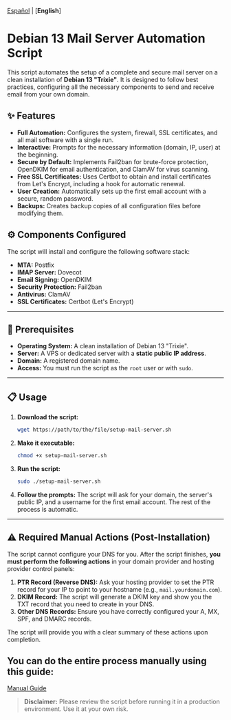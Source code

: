 [Español](README.es.md) | [**English**]

# Debian 13 Mail Server Automation Script

This script automates the setup of a complete and secure mail server on a clean installation of **Debian 13 "Trixie"**. It is designed to follow best practices, configuring all the necessary components to send and receive email from your own domain.

## ✨ Features

- **Full Automation:** Configures the system, firewall, SSL certificates, and all mail software with a single run.
- **Interactive:** Prompts for the necessary information (domain, IP, user) at the beginning.
- **Secure by Default:** Implements Fail2ban for brute-force protection, OpenDKIM for email authentication, and ClamAV for virus scanning.
- **Free SSL Certificates:** Uses Certbot to obtain and install certificates from Let's Encrypt, including a hook for automatic renewal.
- **User Creation:** Automatically sets up the first email account with a secure, random password.
- **Backups:** Creates backup copies of all configuration files before modifying them.

## ⚙️ Components Configured

The script will install and configure the following software stack:

- **MTA:** Postfix
- **IMAP Server:** Dovecot
- **Email Signing:** OpenDKIM
- **Security Protection:** Fail2ban
- **Antivirus:** ClamAV
- **SSL Certificates:** Certbot (Let's Encrypt)

---

## 🚀 Prerequisites

- **Operating System:** A clean installation of Debian 13 "Trixie".
- **Server:** A VPS or dedicated server with a **static public IP address**.
- **Domain:** A registered domain name.
- **Access:** You must run the script as the `root` user or with `sudo`.

---

## 📋 Usage

1.  **Download the script:**
    ```bash
    wget https://path/to/the/file/setup-mail-server.sh
    ```

2.  **Make it executable:**
    ```bash
    chmod +x setup-mail-server.sh
    ```

3.  **Run the script:**
    ```bash
    sudo ./setup-mail-server.sh
    ```

4.  **Follow the prompts:**
    The script will ask for your domain, the server's public IP, and a username for the first email account. The rest of the process is automatic.

---

## ⚠️ Required Manual Actions (Post-Installation)

The script cannot configure your DNS for you. After the script finishes, **you must perform the following actions** in your domain provider and hosting provider control panels:

1.  **PTR Record (Reverse DNS):** Ask your hosting provider to set the PTR record for your IP to point to your hostname (e.g., `mail.yourdomain.com`).
2.  **DKIM Record:** The script will generate a DKIM key and show you the TXT record that you need to create in your DNS.
3.  **Other DNS Records:** Ensure you have correctly configured your A, MX, SPF, and DMARC records.

The script will provide you with a clear summary of these actions upon completion.

##  You can do the entire process manually using this guide: 
[Manual Guide](manualinstall.md)

> **Disclaimer:** Please review the script before running it in a production environment. Use it at your own risk.
